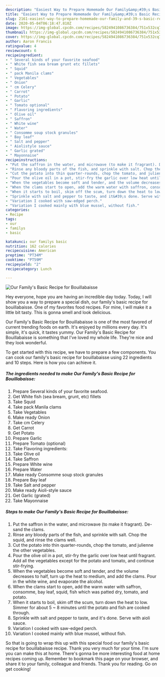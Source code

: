 ```yaml
---
description: "Easiest Way to Prepare Homemade Our Family&amp;#39;s Basic Recipe for Bouillabaisse"
title: "Easiest Way to Prepare Homemade Our Family&amp;#39;s Basic Recipe for Bouillabaisse"
slug: 2161-easiest-way-to-prepare-homemade-our-family-and-39-s-basic-recipe-for-bouillabaisse
date: 2020-05-04T06:18:47.810Z
image: https://img-global.cpcdn.com/recipes/5824941086736384/751x532cq70/our-familys-basic-recipe-for-bouillabaisse-recipe-main-photo.jpg
thumbnail: https://img-global.cpcdn.com/recipes/5824941086736384/751x532cq70/our-familys-basic-recipe-for-bouillabaisse-recipe-main-photo.jpg
cover: https://img-global.cpcdn.com/recipes/5824941086736384/751x532cq70/our-familys-basic-recipe-for-bouillabaisse-recipe-main-photo.jpg
author: Aaron Francis
ratingvalue: 4
reviewcount: 6
recipeingredient:
- " Several kinds of your favorite seafood"
- " White fish sea bream grunt etc fillets"
- " Squid"
- " pack Manila clams"
- " Vegetables"
- " Onion"
- " cm Celery"
- " Carrot"
- " Potato"
- " Garlic"
- " Tomato optional"
- " Flavoring ingredients"
- " Olive oil"
- " Saffron"
- " White wine"
- " Water"
- " Consomme soup stock granules"
- " Bay leaf"
- " Salt and pepper"
- " Aiolistyle sauce"
- " Garlic grated"
- " Mayonnaise"
recipeinstructions:
- "Put the saffron in the water, and microwave (to make it fragrant). De-sand the clams."
- "Rinse any bloody parts of the fish, and sprinkle with salt. Chop the squid, and rinse the clams well."
- "Cut the potato into thin quarter-rounds, chop the tomato, and julienne the other vegetables."
- "Pour the olive oil in a pot, stir-fry the garlic over low heat until fragrant. Add all the vegetables except for the potato and tomato, and continue stir-frying."
- "When the vegetables become soft and tender, and the volume decreases to half, turn up the heat to medium, and add the clams. Pour in the white wine, and evaporate the alcohol."
- "When the clams start to open, add the warm water with saffron, consomme, bay leaf, squid, fish which was patted dry, tomato, and potato."
- "When it starts to boil, skim off the scum, turn down the heat to low. Simmer for about 5 ~ 8 minutes until the potato and fish are cooked through."
- "Sprinkle with salt and pepper to taste, and it&#39;s done. Serve with aioli sauce."
- "Variation I cooked with saw-edged perch."
- "Variation I cooked mainly with blue mussel, without fish."
categories:
- Recipe
tags:
- our
- familys
- basic

katakunci: our familys basic 
nutrition: 162 calories
recipecuisine: American
preptime: "PT34M"
cooktime: "PT59M"
recipeyield: "2"
recipecategory: Lunch

---
```



![Our Family&#39;s Basic Recipe for Bouillabaisse](https://img-global.cpcdn.com/recipes/5824941086736384/751x532cq70/our-familys-basic-recipe-for-bouillabaisse-recipe-main-photo.jpg)

Hey everyone, hope you are having an incredible day today. Today, I will show you a way to prepare a special dish, our family&#39;s basic recipe for bouillabaisse. One of my favorites food recipes. For mine, I will make it a little bit tasty. This is gonna smell and look delicious.

Our Family&#39;s Basic Recipe for Bouillabaisse is one of the most favored of current trending foods on earth. It's enjoyed by millions every day. It's simple, it's quick, it tastes yummy. Our Family&#39;s Basic Recipe for Bouillabaisse is something that I've loved my whole life. They're nice and they look wonderful.




To get started with this recipe, we have to prepare a few components. You can cook our family&#39;s basic recipe for bouillabaisse using 22 ingredients and 10 steps. Here is how you can achieve it.

<!--inarticleads1-->

##### The ingredients needed to make Our Family&#39;s Basic Recipe for Bouillabaisse:

1. Prepare  Several kinds of your favorite seafood.
1. Get  White fish (sea bream, grunt, etc) fillets
1. Take  Squid
1. Take  pack Manila clams
1. Take  Vegetables
1. Make ready  Onion
1. Take  cm Celery
1. Get  Carrot
1. Get  Potato
1. Prepare  Garlic
1. Prepare  Tomato (optional)
1. Take  Flavoring ingredients:
1. Take  Olive oil
1. Take  Saffron
1. Prepare  White wine
1. Prepare  Water
1. Make ready  Consomme soup stock granules
1. Prepare  Bay leaf
1. Take  Salt and pepper
1. Make ready  Aioli-style sauce
1. Get  Garlic (grated)
1. Take  Mayonnaise




<!--inarticleads2-->

##### Steps to make Our Family&#39;s Basic Recipe for Bouillabaisse:

1. Put the saffron in the water, and microwave (to make it fragrant). De-sand the clams.
1. Rinse any bloody parts of the fish, and sprinkle with salt. Chop the squid, and rinse the clams well.
1. Cut the potato into thin quarter-rounds, chop the tomato, and julienne the other vegetables.
1. Pour the olive oil in a pot, stir-fry the garlic over low heat until fragrant. Add all the vegetables except for the potato and tomato, and continue stir-frying.
1. When the vegetables become soft and tender, and the volume decreases to half, turn up the heat to medium, and add the clams. Pour in the white wine, and evaporate the alcohol.
1. When the clams start to open, add the warm water with saffron, consomme, bay leaf, squid, fish which was patted dry, tomato, and potato.
1. When it starts to boil, skim off the scum, turn down the heat to low. Simmer for about 5 ~ 8 minutes until the potato and fish are cooked through.
1. Sprinkle with salt and pepper to taste, and it&#39;s done. Serve with aioli sauce.
1. Variation I cooked with saw-edged perch.
1. Variation I cooked mainly with blue mussel, without fish.




So that is going to wrap this up with this special food our family&#39;s basic recipe for bouillabaisse recipe. Thank you very much for your time. I'm sure you can make this at home. There's gonna be more interesting food at home recipes coming up. Remember to bookmark this page on your browser, and share it to your family, colleague and friends. Thank you for reading. Go on get cooking!
